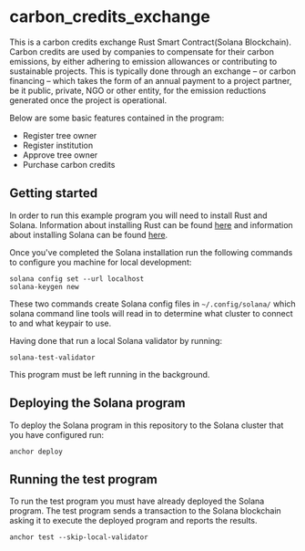 # carbon_credits_exchange

This is a carbon credits exchange Rust Smart Contract(Solana Blockchain).
Carbon credits are used by companies to compensate for their carbon emissions, by either adhering to emission allowances or contributing to sustainable projects. This is typically done through an exchange – or carbon financing – which takes the form of an annual payment to a project partner, be it public, private, NGO or other entity, for the emission reductions generated once the project is operational.

Below are some basic features contained in the program:

- Register tree owner
- Register institution
- Approve tree owner
- Purchase carbon credits

## Getting started

In order to run this example program you will need to install Rust and
Solana. Information about installing Rust can be found
[here](https://rustup.rs/) and information about installing Solana can
be found [here](https://docs.solana.com/cli/install-solana-cli-tools).

Once you've completed the Solana installation run the following
commands to configure you machine for local development:

```
solana config set --url localhost
solana-keygen new
```

These two commands create Solana config files in `~/.config/solana/`
which solana command line tools will read in to determine what cluster
to connect to and what keypair to use.

Having done that run a local Solana validator by running:

```
solana-test-validator
```

This program must be left running in the background.

## Deploying the Solana program

To deploy the Solana program in this repository to the Solana cluster
that you have configured run:

```
anchor deploy
```

## Running the test program

To run the test program you must have already deployed the Solana
program. The test program sends a transaction to the Solana
blockchain asking it to execute the deployed program and reports the
results.

```
anchor test --skip-local-validator
```
